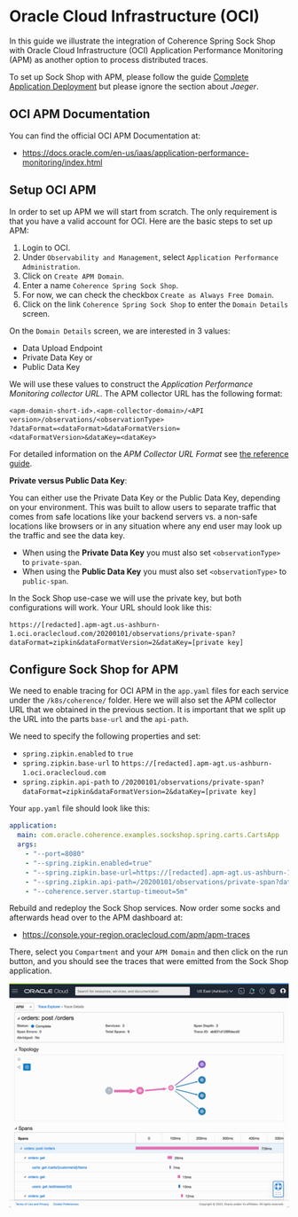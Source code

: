 # Oracle Cloud Infrastructure (OCI)

In this guide we illustrate the integration of Coherence Spring Sock Shop with
Oracle Cloud Infrastructure (OCI) Application Performance Monitoring (APM) as another option to process
distributed traces.

To set up Sock Shop with APM, please follow the guide [Complete Application Deployment](complete-application-deployment.md)
but please ignore the section about _Jaeger_.

## OCI APM Documentation

You can find the official OCI APM Documentation at:

- https://docs.oracle.com/en-us/iaas/application-performance-monitoring/index.html

## Setup OCI APM

In order to set up APM we will start from scratch. The only requirement is that you have a valid account for OCI. Here are
the basic steps to set up APM:

1. Login to OCI.
2. Under `Observability and Management`, select `Application Performance Administration`.
3. Click on `Create APM Domain`.
4. Enter a name `Coherence Spring Sock Shop`.
5. For now, we can check the checkbox `Create as Always Free Domain`.
6. Click on the link `Coherence Spring Sock Shop` to enter the `Domain Details` screen.

On the `Domain Details` screen, we are interested in 3 values:

- Data Upload Endpoint
- Private Data Key or
- Public Data Key

We will use these values to construct the _Application Performance Monitoring collector URL_. The APM collector URL has the
following format:

```
<apm-domain-short-id>.<apm-collector-domain>/<API version>/observations/<observationType>
?dataFormat=<dataFormat>&dataFormatVersion=<dataFormatVersion>&dataKey=<dataKey>
```

For detailed information on the _APM Collector URL Format_ see
[the reference guide](https://docs.oracle.com/en-us/iaas/application-performance-monitoring/doc/configure-open-source-tracing-systems.html#APMGN-GUID-B5EDE254-C854-436D-B844-B986A4E077AA).

**Private versus Public Data Key**:

You can either use the Private Data Key or the Public Data Key, depending on your environment. This was built to allow
users to separate traffic that comes from safe locations like your backend servers vs. a non-safe locations like browsers
or in any situation where any end user may look up the traffic and see the data key.

- When using the **Private Data Key** you must also set `<observationType>` to `private-span`.
- When using the **Public Data Key** you must also set `<observationType>` to `public-span`.

In the Sock Shop use-case we will use the private key, but both configurations will work. Your URL should look like this:

```
https://[redacted].apm-agt.us-ashburn-1.oci.oraclecloud.com/20200101/observations/private-span?dataFormat=zipkin&dataFormatVersion=2&dataKey=[private key]
```

## Configure Sock Shop for APM

We need to enable tracing for OCI APM in the `app.yaml` files for each service under the `/k8s/coherence/` folder. Here
we will also set the APM collector URL that we obtained in the previous section. It is important that we split up the
URL into the parts `base-url` and the `api-path`.

We need to specify the following properties and set:

- `spring.zipkin.enabled` to `true`
- `spring.zipkin.base-url` to `https://[redacted].apm-agt.us-ashburn-1.oci.oraclecloud.com`
- `spring.zipkin.api-path` to `/20200101/observations/private-span?dataFormat=zipkin&dataFormatVersion=2&dataKey=[private key]`

Your `app.yaml` file should look like this:

```yaml
application:
  main: com.oracle.coherence.examples.sockshop.spring.carts.CartsApp
  args:
    - "--port=8080"
    - "--spring.zipkin.enabled=true"
    - "--spring.zipkin.base-url=https://[redacted].apm-agt.us-ashburn-1.oci.oraclecloud.com"
    - "--spring.zipkin.api-path=/20200101/observations/private-span?dataFormat=zipkin&dataFormatVersion=2&dataKey=[private key]"
    - "--coherence.server.startup-timeout=5m"
```

Rebuild and redeploy the Sock Shop services. Now order some socks and afterwards head over to the APM dashboard at:

- https://console.your-region.oraclecloud.com/apm/apm-traces

There, select you `Compartment` and your `APM Domain` and then click on the run button, and you should see the traces
that were emitted from the Sock Shop application.

![Jaeger Search](./images/oracle-apm.png)

